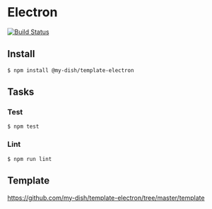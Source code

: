 # Electron

[![Build Status](https://travis-ci.org/my-dish/template-electron.svg?branch=master)](https://travis-ci.org/my-dish/template-electron)
<!-- npm version badge: https://badge.fury.io/ -->

## Install
```
$ npm install @my-dish/template-electron
```

## Tasks
### Test
```
$ npm test
```

### Lint
```
$ npm run lint
```

## Template
https://github.com/my-dish/template-electron/tree/master/template
